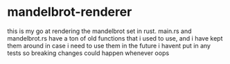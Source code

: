 # mandelbrot-renderer

this is my go at rendering the mandelbrot set in rust. main.rs and mandelbrot.rs have a ton of old functions that i used to use, and i have kept them around in case i need to use them in the future
i havent put in any tests so breaking changes could happen whenever oops
